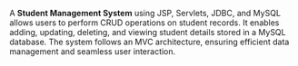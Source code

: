 A **Student Management System** using JSP, Servlets, JDBC, and MySQL allows users to perform CRUD operations on student records. It enables adding, updating, deleting, and viewing student details stored in a MySQL database. The system follows an MVC architecture, ensuring efficient data management and seamless user interaction.

